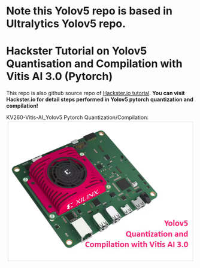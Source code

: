 # Note this Yolov5 repo is based in Ultralytics Yolov5 repo.

# Hackster Tutorial on Yolov5 Quantisation and Compilation with Vitis AI 3.0 (Pytorch)
This repo is also github source repo of [Hackster.io tutorial](https://www.hackster.io/LogicTronix/yolov5-quantization-compilation-with-vitis-ai-3-0-for-kria-7b005d). 
**You can visit Hackster.io for detail steps performed in Yolov5 pytorch quantization and compilation!**


KV260-Vitis-AI_Yolov5 Pytorch Quantization/Compilation: 
![Yolov5-Quantization-Compilation-KV260](https://github.com/LogicTronix/Vitis-AI-Reference-Tutorials/blob/main/Quantizing-Compiling-Yolov5-Hackster-Tutorial/Yolov5-Quantization-Compilation-KV260.png)
